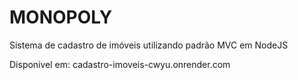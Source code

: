 # MONOPOLY
Sistema de cadastro de imóveis utilizando padrão MVC em NodeJS

Disponivel em: cadastro-imoveis-cwyu.onrender.com
